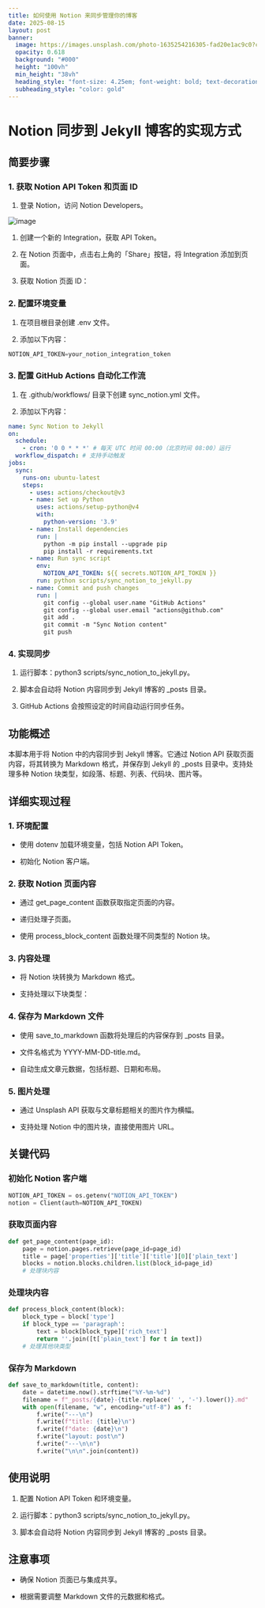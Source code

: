 ```yaml
---
title: 如何使用 Notion 来同步管理你的博客
date: 2025-08-15
layout: post
banner:
  image: https://images.unsplash.com/photo-1635254216305-fad20e1ac9c0?crop=entropy&cs=tinysrgb&fit=max&fm=jpg&ixid=M3w2OTIwMzJ8MHwxfHJhbmRvbXx8fHx8fHx8fDE3NTUyNjc2OTZ8&ixlib=rb-4.1.0&q=80&w=1080
  opacity: 0.618
  background: "#000"
  height: "100vh"
  min_height: "38vh"
  heading_style: "font-size: 4.25em; font-weight: bold; text-decoration: underline"
  subheading_style: "color: gold"
---
```


# Notion 同步到 Jekyll 博客的实现方式

## 简要步骤

### 1. 获取 Notion API Token 和页面 ID

1. 登录 Notion，访问 Notion Developers。

![image](https://prod-files-secure.s3.us-west-2.amazonaws.com/a7a0cc5a-89b9-4cda-8686-1fba0ca52f40/d19c1afe-dea5-4312-9333-786b0ba83054/image.png?X-Amz-Algorithm=AWS4-HMAC-SHA256&X-Amz-Content-Sha256=UNSIGNED-PAYLOAD&X-Amz-Credential=ASIAZI2LB466YAIDLAWF%2F20250815%2Fus-west-2%2Fs3%2Faws4_request&X-Amz-Date=20250815T142135Z&X-Amz-Expires=3600&X-Amz-Security-Token=IQoJb3JpZ2luX2VjEBQaCXVzLXdlc3QtMiJHMEUCIHMfbQYzwS1tlhXBgUDaaGw8jP0eu9cGHL98sXe9xe34AiEAsVJESJFCEAYdvykgPoFGpSdJp47LnSpd5v5Giw%2BPhSIq%2FwMIXRAAGgw2Mzc0MjMxODM4MDUiDDWpxAC78FEmcG31ECrcA4wHGyBcFSYecw84bBPOWpeWFSDYpKIDXFLEurkMxWzsV%2F3iyg90ZX6hX0aeiWpgSKjPwAAB%2BZC3FLiDZYJomgS0KMNeNX1dDbVwoHpoLXpI97iAIoktAhJL9g3PZACnnS75KyslpS%2Bk%2BMQeVUSM1uffDsiCTaYsiteNcLz7AUkX1RhpsZiKZcBSJxGmRwIKWknl0Q9ktcLJE7QH1TpGWOc5UQELJUWvxOMOsyK3oV2x8JTWgU3ONyK3J1O9Fc9AeZAgQ%2B1jpgWQCVvcBf%2BNfA6EplJ%2FSzvBbnAzCS1jXBtnZ6Ehn0v2jm31EcmlEn9KejIRI7r1tx8c7ZKEOVFWHElBug3xZIjO%2F%2BLcz8MMPi0zERizscxRg2Vfvb21mT9uS4gZG3IKjdtS3xWZB0fSi1%2B%2FaqwB4L1R%2BKnnKKuPPiQ2QWDn0wz2LQyQF2PyAUCyZ6F31Zkfu4sb2T9tgXWs4ISuyRr6OxDCgooKfQFRxmKwwxE5Kq058DL3STE4sxqy4iTi5vQq0JDGdPx6Pp1BaVUkggFQH%2Faql%2Fl%2B7uBrMjxffx0YrxrbA1WWIE2sOcCvBcLxNLAq5745wTsGdLz6aJSz62wuNLM4uqQ25nr%2BZ4B1MsOVNg9V6%2FSueJqvMKi3%2FMQGOqUBOSV0Y4TJWt9rbRo5aVs0j1zWrfCdU7IQnnZ8zKsX%2BbjcC2MH4hJdUkEsyslhgSuvitA%2Fc4i5q0vRiqWQjHl%2FaFuV7FllGuH7RQy0iOdE3yHvdsTJVcdPIa2H2pg0iO87TSa%2BUZCJbNfdaJcBt8njcsHBPMYQaPe%2FvPdOanOHBrMQW%2BqnOdQ8dGNX0ptINzwISX4sovXWpMyak1DZZLDUSI8ljlxC&X-Amz-Signature=806f47437bc64fd85e878d4568db1920adeedae474b01ff7ef90222bbdb63cf6&X-Amz-SignedHeaders=host&x-amz-checksum-mode=ENABLED&x-id=GetObject)

1. 创建一个新的 Integration，获取 API Token。

1. 在 Notion 页面中，点击右上角的「Share」按钮，将 Integration 添加到页面。

1. 获取 Notion 页面 ID：


### 2. 配置环境变量

1. 在项目根目录创建 .env 文件。

1. 添加以下内容：

```javascript
NOTION_API_TOKEN=your_notion_integration_token
```

### 3. 配置 GitHub Actions 自动化工作流

1. 在 .github/workflows/ 目录下创建 sync_notion.yml 文件。

1. 添加以下内容：

```yaml
name: Sync Notion to Jekyll
on:
  schedule:
    - cron: '0 0 * * *' # 每天 UTC 时间 00:00（北京时间 08:00）运行
  workflow_dispatch: # 支持手动触发
jobs:
  sync:
    runs-on: ubuntu-latest
    steps:
      - uses: actions/checkout@v3
      - name: Set up Python
        uses: actions/setup-python@v4
        with:
          python-version: '3.9'
      - name: Install dependencies
        run: |
          python -m pip install --upgrade pip
          pip install -r requirements.txt
      - name: Run sync script
        env:
          NOTION_API_TOKEN: ${{ secrets.NOTION_API_TOKEN }}
        run: python scripts/sync_notion_to_jekyll.py
      - name: Commit and push changes
        run: |
          git config --global user.name "GitHub Actions"
          git config --global user.email "actions@github.com"
          git add .
          git commit -m "Sync Notion content"
          git push
```

### 4. 实现同步

1. 运行脚本：python3 scripts/sync_notion_to_jekyll.py。

1. 脚本会自动将 Notion 内容同步到 Jekyll 博客的 _posts 目录。

1. GitHub Actions 会按照设定的时间自动运行同步任务。

## 功能概述

本脚本用于将 Notion 中的内容同步到 Jekyll 博客。它通过 Notion API 获取页面内容，将其转换为 Markdown 格式，并保存到 Jekyll 的 _posts 目录中。支持处理多种 Notion 块类型，如段落、标题、列表、代码块、图片等。

## 详细实现过程

### 1. 环境配置

- 使用 dotenv 加载环境变量，包括 Notion API Token。

- 初始化 Notion 客户端。

### 2. 获取 Notion 页面内容

- 通过 get_page_content 函数获取指定页面的内容。

- 递归处理子页面。

- 使用 process_block_content 函数处理不同类型的 Notion 块。

### 3. 内容处理

- 将 Notion 块转换为 Markdown 格式。

- 支持处理以下块类型：


### 4. 保存为 Markdown 文件

- 使用 save_to_markdown 函数将处理后的内容保存到 _posts 目录。

- 文件名格式为 YYYY-MM-DD-title.md。

- 自动生成文章元数据，包括标题、日期和布局。

### 5. 图片处理

- 通过 Unsplash API 获取与文章标题相关的图片作为横幅。

- 支持处理 Notion 中的图片块，直接使用图片 URL。

## 关键代码

### 初始化 Notion 客户端

```python
NOTION_API_TOKEN = os.getenv("NOTION_API_TOKEN")
notion = Client(auth=NOTION_API_TOKEN)
```

### 获取页面内容

```python
def get_page_content(page_id):
    page = notion.pages.retrieve(page_id=page_id)
    title = page['properties']['title']['title'][0]['plain_text']
    blocks = notion.blocks.children.list(block_id=page_id)
    # 处理块内容
```

### 处理块内容

```python
def process_block_content(block):
    block_type = block['type']
    if block_type == 'paragraph':
        text = block[block_type]['rich_text']
        return ''.join([t['plain_text'] for t in text])
    # 处理其他块类型
```

### 保存为 Markdown

```python
def save_to_markdown(title, content):
    date = datetime.now().strftime("%Y-%m-%d")
    filename = f"_posts/{date}-{title.replace(' ', '-').lower()}.md"
    with open(filename, "w", encoding="utf-8") as f:
        f.write("---\n")
        f.write(f"title: {title}\n")
        f.write(f"date: {date}\n")
        f.write("layout: post\n")
        f.write("---\n\n")
        f.write("\n\n".join(content))
```

## 使用说明

1. 配置 Notion API Token 和环境变量。

1. 运行脚本：python3 scripts/sync_notion_to_jekyll.py。

1. 脚本会自动将 Notion 内容同步到 Jekyll 博客的 _posts 目录。

## 注意事项

- 确保 Notion 页面已与集成共享。

- 根据需要调整 Markdown 文件的元数据和格式。